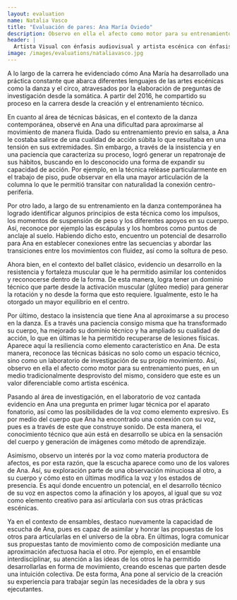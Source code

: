 ```yaml
---
layout: evaluation
name: Natalia Vasco
title: "Evaluación de pares: Ana María Oviedo"
description: Observo en ella el afecto como motor para su entrenamiento pues, en un medio tradicionalmente desprovisto del mismo, considero que este es un valor diferenciable como artista escénica.
header: |
  Artista Visual con énfasis audiovisual y artista escénica con énfasis en danza. 
image: /images/evaluations/nataliavasco.jpg
---
```


A lo largo de la carrera he evidenciado cómo Ana María ha desarrollado una práctica constante que abarca diferentes lenguajes de las artes escénicas como la danza y el circo, atravesados por la elaboración de preguntas de investigación desde la somática. A partir del 2016, he compartido su proceso en la carrera desde la creación y el entrenamiento técnico.

En cuanto al área de técnicas básicas, en el contexto de la danza contemporánea, observé en Ana una dificultad para aproximarse al movimiento de manera fluida. Dado su entrenamiento previo en salsa, a Ana le costaba salirse de una cualidad de acción súbita lo que resultaba en una tensión en sus extremidades. Sin embargo, a través de la insistencia y en una paciencia que caracteriza su proceso, logró generar un repatronaje de sus hábitos, buscando en lo desconocido una forma de expandir su capacidad de acción. Por ejemplo, en la técnica reléase particularmente en el trabajo de piso, pude observar en ella una mayor articulación de la columna lo que le permitió transitar con naturalidad la conexión centro-periferia.

Por otro lado, a largo de su entrenamiento en la danza contemporánea ha logrado identificar algunos principios de esta técnica como  los impulsos, los momentos de suspensión de peso y los diferentes apoyos en su cuerpo. Así, reconoce por ejemplo las escápulas y los hombros como puntos de anclaje al suelo.
Habiendo dicho esto, encuentro un potencial de desarrollo para Ana en establecer conexiones entre las secuencias y abordar las transiciones entre los movimientos con fluidez, así como la soltura de peso.

Ahora bien, en el contexto del ballet clásico, evidencio un desarrollo en la resistencia y fortaleza muscular que le ha permitido asimilar los contenidos y reconocerse dentro de la forma. De esta manera, logra tener un dominio técnico  que parte desde la activación muscular (glúteo medio) para generar la rotación y no desde la forma que esto requiere. Igualmente, esto le ha otorgado un mayor equilibrio en el centro.

Por último, destaco la insistencia que tiene Ana al aproximarse a su proceso en la danza. Es a través una paciencia consigo misma que ha transformado su cuerpo, ha mejorado su dominio técnico y ha ampliado su cualidad de acción, lo que en últimas le ha permitido recuperarse de lesiones físicas. Aparece aquí la resiliencia como elemento característico en Ana. De esta manera, reconoce las técnicas básicas no solo como un espacio técnico, sino como un laboratorio de investigación de su propio movimiento. Así, observo en ella el afecto como motor para su entrenamiento pues, en un medio tradicionalmente desprovisto del mismo, considero que este es un valor diferenciable como artista escénica.

Pasando al área de investigación, en el laboratorio de voz cantada evidencio en Ana una pregunta en primer lugar técnica por el aparato fonatorio, así como las posibilidades de la voz como elemento expresivo. Es por medio del cuerpo que Ana ha encontrado una conexión con su voz, pues es a través de este que construye sonido. De esta manera, el conocimiento técnico que aún está en desarrollo se ubica en la sensación del cuerpo y generación de imágenes como método de aprendizaje.

Asimismo, observo un interés por la voz como materia productora de afectos, es por esta razón, que la escucha aparece como uno de los valores de Ana. Así, su exploración parte de una observación minuciosa al otro, a su cuerpo y cómo esto en últimas modifica la voz y los estados de presencia.
Es aquí donde encuentro un potencial, en el desarrollo técnico de su voz en aspectos como la afinación y los apoyos, al igual que su voz como elemento creativo para así articularla con sus otras prácticas escénicas.

Ya en el contexto de ensambles, destaco nuevamente la capacidad de escucha de Ana, pues es capaz de asimilar y honrar las propuestas de los otros para articularlas en el universo de la obra. En últimas, logra comunicar sus propuestas tanto de movimiento como de composición mediante una aproximación afectuosa hacia el otro. Por ejemplo, en el ensamble interdisciplinar, su atención a las ideas de los otros le ha permitido desarrollarlas en forma de movimiento, creando escenas que parten desde una intuición colectiva. De esta forma, Ana pone al servicio de la creación su experiencia para trabajar según las necesidades de la obra y sus ejecutantes.
